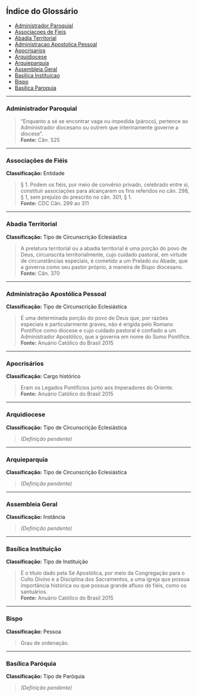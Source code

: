 ## Índice do Glossário

- [Administrador Paroquial](#administrador-paroquial)
- [Associacoes de Fieis](#associacoes-de-fieis)
- [Abadia Territorial](#abadia-territorial)
- [Administracao Apostolica Pessoal](#administracao-apostolica-pessoal)
- [Apocrisarios](#apocrisarios)
- [Arquidiocese](#arquidiocese)
- [Arquieparquia](#arquieparquia)
- [Assembleia Geral](#assembleia-geral)
- [Basilica Instituicao](#basilica-instituicao)
- [Bispo](#bispo)
- [Basilica Paroquia](#basilica-paroquia)


---

### Administrador Paroquial

> “Enquanto a sé se encontrar vaga ou impedida (pároco), pertence ao Administrador diocesano ou outrem que interinamente governe a diocese”.  
**Fonte:** Cân. 525

---

### Associações de Fiéis  
**Classificação:** Entidade

> § 1. Podem os fiéis, por meio de convênio privado, celebrado entre si, constituir associações para alcançarem os fins referidos no cân. 298, § 1, sem prejuízo do prescrito no cân. 301, § 1.  
**Fonte:** CDC Cân. 299 ao 311

---

### Abadia Territorial  
**Classificação:** Tipo de Circunscrição Eclesiástica

> A prelatura territorial ou a abadia territorial é uma porção do povo de Deus, circunscrita territorialmente, cujo cuidado pastoral, em virtude de circunstâncias especiais, é cometido a um Prelado ou Abade, que a governa como seu pastor próprio, à maneira de Bispo diocesano.  
**Fonte:** Cân. 370

---

### Administração Apostólica Pessoal  
**Classificação:** Tipo de Circunscrição Eclesiástica

> É uma determinada porção do povo de Deus que, por razões especiais e particularmente graves, não é erigida pelo Romano Pontífice como diocese e cujo cuidado pastoral é confiado a um Administrador Apostólico, que a governa em nome do Sumo Pontífice.  
**Fonte:** Anuário Católico do Brasil 2015

---

### Apocrisários  
**Classificação:** Cargo histórico

> Eram os Legados Pontifícios junto aos Imperadores do Oriente.  
**Fonte:** Anuário Católico do Brasil 2015

---

### Arquidiocese  
**Classificação:** Tipo de Circunscrição Eclesiástica

> *(Definição pendente)*

---

### Arquieparquia  
**Classificação:** Tipo de Circunscrição Eclesiástica

> *(Definição pendente)*

---

### Assembleia Geral  
**Classificação:** Instância

> *(Definição pendente)*

---

### Basílica Instituição  
**Classificação:** Tipo de Instituição

> É o título dado pela Sé Apostólica, por meio da Congregação para o Culto Divino e a Disciplina dos Sacramentos, a uma igreja que possua importância histórica ou que possua grande afluxo de fiéis, como os santuários.  
**Fonte:** Anuário Católico do Brasil 2015

---

### Bispo  
**Classificação:** Pessoa

> Grau de ordenação.

---

### Basílica Paróquia  
**Classificação:** Tipo de Paróquia

> *(Definição pendente)*
